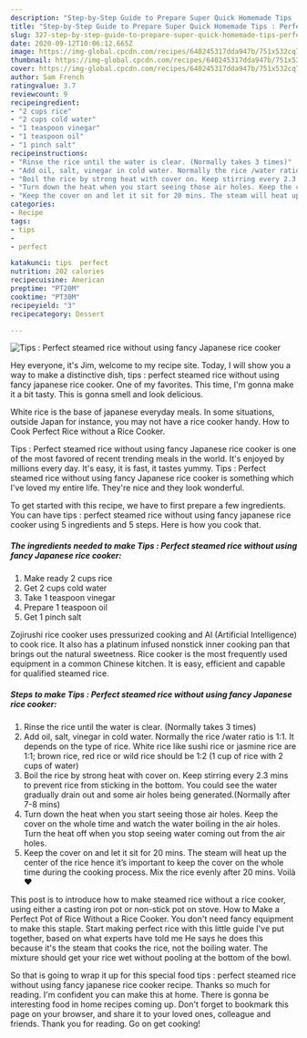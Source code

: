 ```yaml
---
description: "Step-by-Step Guide to Prepare Super Quick Homemade Tips : Perfect steamed rice without using fancy Japanese rice cooker"
title: "Step-by-Step Guide to Prepare Super Quick Homemade Tips : Perfect steamed rice without using fancy Japanese rice cooker"
slug: 327-step-by-step-guide-to-prepare-super-quick-homemade-tips-perfect-steamed-rice-without-using-fancy-japanese-rice-cooker
date: 2020-09-12T10:06:12.665Z
image: https://img-global.cpcdn.com/recipes/640245317dda947b/751x532cq70/tips-perfect-steamed-rice-without-using-fancy-japanese-rice-cooker-recipe-main-photo.jpg
thumbnail: https://img-global.cpcdn.com/recipes/640245317dda947b/751x532cq70/tips-perfect-steamed-rice-without-using-fancy-japanese-rice-cooker-recipe-main-photo.jpg
cover: https://img-global.cpcdn.com/recipes/640245317dda947b/751x532cq70/tips-perfect-steamed-rice-without-using-fancy-japanese-rice-cooker-recipe-main-photo.jpg
author: Sam French
ratingvalue: 3.7
reviewcount: 9
recipeingredient:
- "2 cups rice"
- "2 cups cold water"
- "1 teaspoon vinegar"
- "1 teaspoon oil"
- "1 pinch salt"
recipeinstructions:
- "Rinse the rice until the water is clear. (Normally takes 3 times)"
- "Add oil, salt, vinegar in cold water. Normally the rice /water ratio is 1:1. It depends on the type of rice. White rice like sushi rice or jasmine rice are 1:1; brown rice, red rice or wild rice should be 1:2 (1 cup of rice with 2 cups of water)"
- "Boil the rice by strong heat with cover on. Keep stirring every 2.3 mins to prevent rice from sticking in the bottom. You could see the water gradually drain out and some air holes being generated.(Normally after 7-8 mins)"
- "Turn down the heat when you start seeing those air holes. Keep the cover on the whole time and watch the water boiling in the air holes. Turn the heat off when you stop seeing water coming out from the air holes."
- "Keep the cover on and let it sit for 20 mins. The steam will heat up the center of the rice hence it’s important to keep the cover on the whole time during the cooking process. Mix the rice evenly after 20 mins. Voilà ❤️"
categories:
- Recipe
tags:
- tips
- 
- perfect

katakunci: tips  perfect 
nutrition: 202 calories
recipecuisine: American
preptime: "PT20M"
cooktime: "PT30M"
recipeyield: "3"
recipecategory: Dessert

---
```



![Tips : Perfect steamed rice without using fancy Japanese rice cooker](https://img-global.cpcdn.com/recipes/640245317dda947b/751x532cq70/tips-perfect-steamed-rice-without-using-fancy-japanese-rice-cooker-recipe-main-photo.jpg)

Hey everyone, it's Jim, welcome to my recipe site. Today, I will show you a way to make a distinctive dish, tips : perfect steamed rice without using fancy japanese rice cooker. One of my favorites. This time, I'm gonna make it a bit tasty. This is gonna smell and look delicious.

White rice is the base of japanese everyday meals. In some situations, outside Japan for instance, you may not have a rice cooker handy. How to Cook Perfect Rice without a Rice Cooker.

Tips : Perfect steamed rice without using fancy Japanese rice cooker is one of the most favored of recent trending meals in the world. It's enjoyed by millions every day. It's easy, it is fast, it tastes yummy. Tips : Perfect steamed rice without using fancy Japanese rice cooker is something which I've loved my entire life. They're nice and they look wonderful.


To get started with this recipe, we have to first prepare a few ingredients. You can have tips : perfect steamed rice without using fancy japanese rice cooker using 5 ingredients and 5 steps. Here is how you cook that.

<!--inarticleads1-->

##### The ingredients needed to make Tips : Perfect steamed rice without using fancy Japanese rice cooker:

1. Make ready 2 cups rice
1. Get 2 cups cold water
1. Take 1 teaspoon vinegar
1. Prepare 1 teaspoon oil
1. Get 1 pinch salt


Zojirushi rice cooker uses pressurized cooking and AI (Artificial Intelligence) to cook rice. It also has a platinum infused nonstick inner cooking pan that brings out the natural sweetness. Rice cooker is the most frequently used equipment in a common Chinese kitchen. It is easy, efficient and capable for qualified steamed rice. 

<!--inarticleads2-->

##### Steps to make Tips : Perfect steamed rice without using fancy Japanese rice cooker:

1. Rinse the rice until the water is clear. (Normally takes 3 times)
1. Add oil, salt, vinegar in cold water. Normally the rice /water ratio is 1:1. It depends on the type of rice. White rice like sushi rice or jasmine rice are 1:1; brown rice, red rice or wild rice should be 1:2 (1 cup of rice with 2 cups of water)
1. Boil the rice by strong heat with cover on. Keep stirring every 2.3 mins to prevent rice from sticking in the bottom. You could see the water gradually drain out and some air holes being generated.(Normally after 7-8 mins)
1. Turn down the heat when you start seeing those air holes. Keep the cover on the whole time and watch the water boiling in the air holes. Turn the heat off when you stop seeing water coming out from the air holes.
1. Keep the cover on and let it sit for 20 mins. The steam will heat up the center of the rice hence it’s important to keep the cover on the whole time during the cooking process. Mix the rice evenly after 20 mins. Voilà ❤️


This post is to introduce how to make steamed rice without a rice cooker, using either a casting iron pot or non-stick pot on stove. How to Make a Perfect Pot of Rice Without a Rice Cooker. You don&#39;t need fancy equipment to make this staple. Start making perfect rice with this little guide I&#39;ve put together, based on what experts have told me He says he does this because it&#39;s the steam that cooks the rice, not the boiling water. The mixture should get your rice wet without pooling at the bottom of the bowl. 

So that is going to wrap it up for this special food tips : perfect steamed rice without using fancy japanese rice cooker recipe. Thanks so much for reading. I'm confident you can make this at home. There is gonna be interesting food in home recipes coming up. Don't forget to bookmark this page on your browser, and share it to your loved ones, colleague and friends. Thank you for reading. Go on get cooking!
